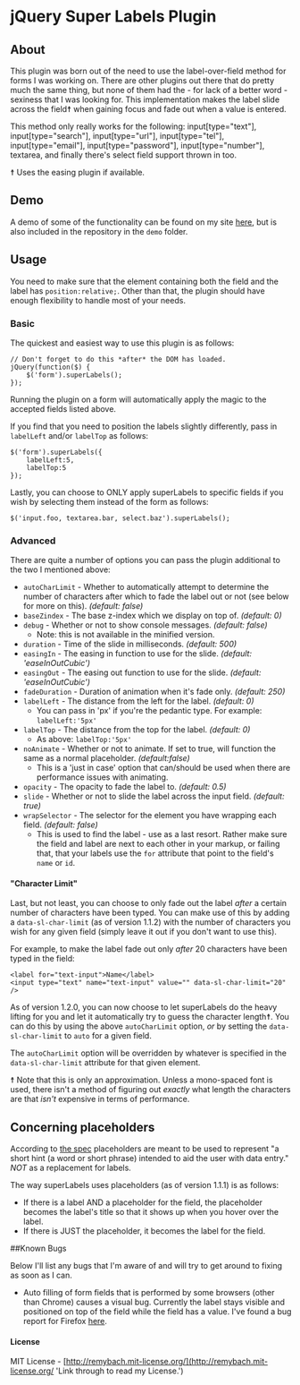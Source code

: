 # jQuery Super Labels Plugin

## About

This plugin was born out of the need to use the label-over-field method for forms I was working on. There are other plugins out there that do pretty much the same thing, but none of them had the - for lack of a better word - sexiness that I was looking for. This implementation makes the label slide across the field☨ when gaining focus and fade out when a value is entered.

This method only really works for the following: input[type="text"], input[type="search"], input[type="url"], input[type="tel"], input[type="email"], input[type="password"], input[type="number"], textarea, and finally there's select field support thrown in too.

☨ Uses the easing plugin if available.

## Demo

A demo of some of the functionality can be found on my site [here](http://remy.bach.me.uk/superlabels_demo/), but is also included in the repository in the `demo` folder.

## Usage

You need to make sure that the element containing both the field and the label has `position:relative;`. Other than that, the plugin should have enough flexibility to handle most of your needs.

### Basic

The quickest and easiest way to use this plugin is as follows:

    // Don't forget to do this *after* the DOM has loaded.
	jQuery(function($) {
		$('form').superLabels();
	});

Running the plugin on a form will automatically apply the magic to the accepted fields listed above.

If you find that you need to position the labels slightly differently, pass in `labelLeft` and/or `labelTop` as follows:

	$('form').superLabels({
		labelLeft:5,
		labelTop:5
	});

Lastly, you can choose to ONLY apply superLabels to specific fields if you wish by selecting them instead of the form as follows:

	$('input.foo, textarea.bar, select.baz').superLabels();

### Advanced

There are quite a number of options you can pass the plugin additional to the two I mentioned above:

* `autoCharLimit` - Whether to automatically attempt to determine the number of characters after which to fade the label out or not (see below for more on this). _(default: false)_
* `baseZindex` - The base z-index which we display on top of. _(default: 0)_
* `debug` - Whether or not to show console messages. _(default: false)_
	* Note: this is not available in the minified version.
* `duration` - Time of the slide in milliseconds. _(default: 500)_
* `easingIn` -  The easing in function to use for the slide. _(default: 'easeInOutCubic')_
* `easingOut` -  The easing out function to use for the slide. _(default: 'easeInOutCubic')_
* `fadeDuration` - Duration of animation when it's fade only. _(default: 250)_
* `labelLeft` - The distance from the left for the label. _(default: 0)_
	* You can pass in 'px' if you're the pedantic type. For example: `labelLeft:'5px'`
* `labelTop` - The distance from the top for the label. _(default: 0)_
	* As above: `labelTop:'5px'`
* `noAnimate` - Whether or not to animate. If set to true, will function the same as a normal placeholder. _(default:false)_
	* This is a 'just in case' option that can/should be used when there are performance issues with animating.
* `opacity` - The opacity to fade the label to. _(default: 0.5)_
* `slide` - Whether or not to slide the label across the input field. _(default: true)_
* `wrapSelector` - The selector for the element you have wrapping each field. _(default: false)_
	* This is used to find the label - use as a last resort. Rather make sure the field and label are next to each other in your markup, or failing that, that your labels use the `for` attribute that point to the field's `name` or `id`.

#### "Character Limit"

Last, but not least, you can choose to only fade out the label *after* a certain number of characters have been typed. You can make use of this by adding a `data-sl-char-limit` (as of version 1.1.2) with the number of characters you wish for any given field (simply leave it out if you don't want to use this).

For example, to make the label fade out only *after* 20 characters have been typed in the field:

	<label for="text-input">Name</label>
	<input type="text" name="text-input" value="" data-sl-char-limit="20" />

As of version 1.2.0, you can now choose to let superLabels do the heavy lifting for you and let it automatically try to guess the character length☨. You can do this by using the above `autoCharLimit` option, _or_ by setting the `data-sl-char-limit` to `auto` for a given field.

The `autoCharLimit` option will be overridden by whatever is specified in the `data-sl-char-limit` attribute for that given element.

☨ Note that this is only an approximation. Unless a mono-spaced font is used, there isn't a method of figuring out _exactly_ what length the characters are that _isn't_ expensive in terms of performance.

## Concerning placeholders

According to [the spec](http://www.w3.org/wiki/HTML/Elements/input/text) placeholders are meant to be used to represent "a short hint (a word or short phrase) intended to aid the user with data entry." *NOT* as a replacement for labels.

The way superLabels uses placeholders (as of version 1.1.1) is as follows:

* If there is a label AND a placeholder for the field, the placeholder becomes the label's title so that it shows up when you hover over the label.
* If there is JUST the placeholder, it becomes the label for the field.

##Known Bugs

Below I'll list any bugs that I'm aware of and will try to get around to fixing as soon as I can.

* Auto filling of form fields that is performed by some browsers (other than Chrome) causes a visual bug. Currently the label stays visible and positioned on top of the field while the field has a value. I've found a bug report for Firefox [here](https://bugzilla.mozilla.org/show_bug.cgi?id=184761).

#### License

MIT License - [http://remybach.mit-license.org/](http://remybach.mit-license.org/ 'Link through to read my License.')